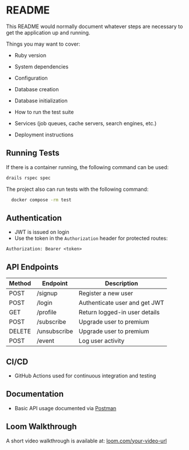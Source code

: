# README

This README would normally document whatever steps are necessary to get the
application up and running.

Things you may want to cover:

- Ruby version

- System dependencies

- Configuration

- Database creation

- Database initialization

- How to run the test suite

- Services (job queues, cache servers, search engines, etc.)

- Deployment instructions

## Running Tests

If there is a container running, the following command can be used:

```bash
drails rspec spec
```

The project also can run tests with the following command:

```bash
  docker compose -rm test
```

## Authentication

- JWT is issued on login
- Use the token in the `Authorization` header for protected routes:

```
Authorization: Bearer <token>
```

## API Endpoints

| Method | Endpoint     | Description                   |
| ------ | ------------ | ----------------------------- |
| POST   | /signup      | Register a new user           |
| POST   | /login       | Authenticate user and get JWT |
| GET    | /profile     | Return logged-in user details |
| POST   | /subscribe   | Upgrade user to premium       |
| DELETE | /unsubscribe | Upgrade user to premium       |
| POST   | /event       | Log user activity             |

## CI/CD

- GitHub Actions used for continuous integration and testing

## Documentation

- Basic API usage documented via [Postman](https://documenter.getpostman.com/view/29345048/2sB34oBcx7)

## Loom Walkthrough

A short video walkthrough is available at: [loom.com/your-video-url](https://loom.com/your-video-url)
